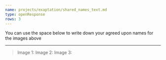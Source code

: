 ```yaml
---
name: projects/exaptation/shared_names_text.md
type: openResponse
rows: 3
---
```


You can use the space below to write down your agreed upon names for the images above

---

> Image 1:
> Image 2:
> Image 3:
